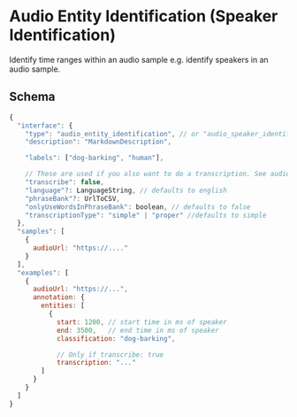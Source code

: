 # Audio Entity Identification (Speaker Identification)

Identify time ranges within an audio sample e.g. identify speakers in an audio sample.

## Schema

```javascript
{
  "interface": {
    "type": "audio_entity_identification", // or "audio_speaker_identification"
    "description": "MarkdownDescription",

    "labels": ["dog-barking", "human"],

    // These are used if you also want to do a transcription. See audio_transcription for more details.
    "transcribe": false,
    "language"?: LanguageString, // defaults to english
    "phraseBank"?: UrlToCSV,
    "onlyUseWordsInPhraseBank": boolean, // defaults to false
    "transcriptionType": "simple" | "proper" //defaults to simple
  },
  "samples": [
    {
      audioUrl: "https://...."
    }
  ],
  "examples": [
    {
      audioUrl: "https://...",
      annotation: {
        entities: [
          {
            start: 1200, // start time in ms of speaker
            end: 3500,   // end time in ms of speaker
            classification: "dog-barking",

            // Only if transcribe: true
            transcription: "..."
        ]
      }
    }
  ]
}
```
